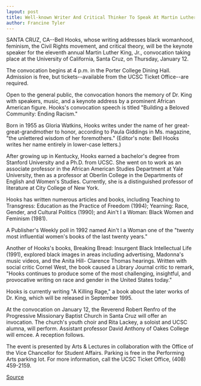 ```yaml
---
layout: post
title: Well-known Writer And Critical Thinker To Speak At Martin Luther King, Jr., Convocation January 12
author: Francine Tyler
---
```


SANTA CRUZ, CA--Bell Hooks, whose writing addresses black  womanhood, feminism, the Civil Rights movement, and critical  theory, will be the keynote speaker for the eleventh annual Martin  Luther King, Jr., convocation taking place at the University of  California, Santa Cruz, on Thursday, January 12.

The convocation begins at 4 p.m. in the Porter College Dining  Hall. Admission is free, but tickets--available from the UCSC Ticket  Office--are required.

Open to the general public, the convocation honors the memory  of Dr. King with speakers, music, and a keynote address by a  prominent African American figure. Hooks's convocation speech is  titled "Building a Beloved Community: Ending Racism."

Born in 1955 as Gloria Watkins, Hooks writes under the name  of her great-great-grandmother to honor, according to Paula  Giddings in Ms. magazine, "the unlettered wisdom of her  foremothers." (Editor's note: Bell Hooks writes her name entirely in  lower-case letters.)

After growing up in Kentucky, Hooks earned a bachelor's degree  from Stanford University and a Ph.D. from UCSC. She went on to work  as an associate professor in the African American Studies  Department at Yale University, then as a professor at Oberlin College  in the Departments of English and Women's Studies. Currently, she is  a distinguished professor of literature at City College of New York.

Hooks has written numerous articles and books, including  Teaching to Transgress: Education as the Practice of Freedom  (1994); Yearning: Race, Gender, and Cultural Politics (1990); and  Ain't I a Woman: Black Women and Feminism (1981).

A Publisher's Weekly poll in 1992 named Ain't I a Woman one of  the "twenty most influential women's books of the last twenty  years."

Another of Hooks's books, Breaking Bread: Insurgent Black  Intellectual Life (1991), explored black images in areas including  advertising, Madonna's music videos, and the Anita Hill- Clarence Thomas hearings. Written with social critic Cornel West,  the book caused a Library Journal critic to remark, "Hooks continues  to produce some of the most challenging, insightful, and provocative  writing on race and gender in the United States today."

Hooks is currently writing "A Killing Rage," a book about the  later works of Dr. King, which will be released in September 1995.

At the convocation on January 12, the Reverend Robert Renfro  of the Progressive Missionary Baptist Church in Santa Cruz will  offer an invocation. The church's youth choir and Rita Lackey, a  soloist and UCSC alumna, will perform. Assistant professor David  Anthony of Oakes College will emcee. A reception follows.

The event is presented by Arts & Lectures in collaboration  with the Office of the Vice Chancellor for Student Affairs. Parking  is free in the Performing Arts parking lot. For more information, call  the UCSC Ticket Office, (408) 459-2159.

[Source](http://www1.ucsc.edu/news_events/press_releases/archive/94-95/12-94/122694-Well-known_writer_t.html "Permalink to 122694-Well-known_writer_t")
